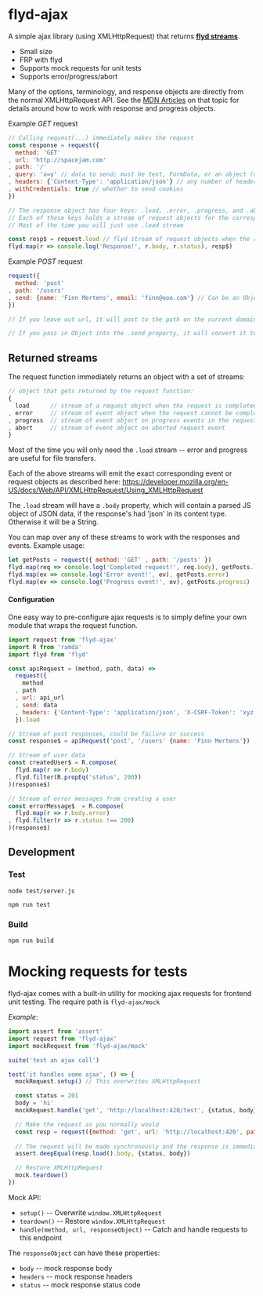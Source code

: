 # flyd-ajax

A simple ajax library (using XMLHttpRequest) that returns **[flyd streams](https://github.com/paldepind/flyd)**.

- Small size
- FRP with flyd
- Supports mock requests for unit tests
- Supports error/progress/abort

Many of the options, terminology, and response objects are directly from the normal XMLHttpRequest API. See the [MDN Articles](https://developer.mozilla.org/en-US/docs/Web/API/XMLHttpRequest/Using_XMLHttpRequest#Handling_responses) on that topic for details around how to work with response and progress objects.

Example _GET_ request

```js
// Calling request(...) immediately makes the request
const response = request({
  method: 'GET'
, url: 'http://spacejam.com'
, path: '/'
, query: 'x=y' // data to send; must be text, FormData, or an object (objects get JSON.stringify-ed)
, headers: {'Content-Type': 'application/json'} // any number of header key/vals
, withCredentials: true // whether to send cookies
})

// The response object has four keys: .load, .error, .progress, and .abort
// Each of these keys holds a stream of request objects for the corresponding event
// Most of the time you will just use .load stream

const resp$ = request.load // flyd stream of request objects when the response is loaded
flyd.map(r => console.log('Response!', r.body, r.status), resp$)
```

Example _POST_ request

```js
request({
  method: 'post'
, path: '/users'
, send: {name: 'Finn Mertens', email: 'finn@ooo.com'} // Can be an Object, String, or FormData
})

// If you leave out url, it will post to the path on the current domain

// If you pass in Object into the .send property, it will convert it to a JSON string by default
```

## Returned streams

The request function immediately returns an object with a set of streams:

```js
// object that gets returned by the request function:
{
  load      // stream of a request object when the request is completed
, error     // stream of event object when the request cannot be completed due to some error
, progress  // stream of event object on progress events in the request
, abort     // stream of event object on aborted request event
}
```

Most of the time you will only need the `.load` stream -- error and progress are useful for file transfers.

Each of the above streams will emit the exact corresponding event or request objects as described here: https://developer.mozilla.org/en-US/docs/Web/API/XMLHttpRequest/Using_XMLHttpRequest

The `.load` stream will have a `.body` property, which will contain a parsed JS object of JSON data, if the response's had 'json' in its content type. Otherwise it will be a String.

You can map over any of these streams to work with the responses and events. Example usage:

```js
let getPosts = request({ method: 'GET' , path: '/posts' })
flyd.map(req => console.log('Completed request!', req.body), getPosts.load)
flyd.map(ev => console.log('Error event!', ev), getPosts.error)
flyd.map(ev => console.log('Progress event!', ev), getPosts.progress)
```

#### Configuration

One easy way to pre-configure ajax requests is to simply define your own module that wraps the request function.

```js
import request from 'flyd-ajax'
import R from 'ramda'
import flyd from 'flyd'

const apiRequest = (method, path, data) =>
  request({
    method
  , path
  , url: api_url
  , send: data
  , headers: {'Content-Type': 'application/json', 'X-CSRF-Token': 'xyz'}
  }).load

// Stream of post responses, could be failure or success
const response$ = apiRequest('post', '/users' {name: 'Finn Mertens'})

// Stream of user data
const createdUser$ = R.compose(
  flyd.map(r => r.body)
, flyd.filter(R.propEq('status', 200))
)(response$) 

// Stream of error messages from creating a user
const errorMessage$  = R.compose(
  flyd.map(r => r.body.error)
, flyd.filter(r => r.status !== 200)
)(response$)
```

## Development

### Test

`node test/server.js`

`npm run test`

### Build

`npm run build`

# Mocking requests for tests

flyd-ajax comes with a built-in utility for mocking ajax requests for frontend unit testing. The require path is `flyd-ajax/mock`

_Example_:

```js
import assert from 'assert'
import request from 'flyd-ajax'
import mockRequest from 'flyd-ajax/mock'

suite('test an ajax call')

test('it handles some ajax', () => {
  mockRequest.setup() // This overwrites XMLHttpRequest

  const status = 201
  body = 'hi'
  mockRequest.handle('get', 'http://localhost:420/test', {status, body}) // mock a response from the server for a specific endpoint

  // Make the request as you normally would
  const resp = request({method: 'get', url: 'http://localhost:420', path: '/test'})
 
  // The request will be made synchronously and the response is immediately available
  assert.deepEqual(resp.load().body, {status, body})

  // Restore XMLHttpRequest
  mock.teardown()
})
```

Mock API:

* `setup()` -- Overwrite `window.XMLHttpRequest`
* `teardown()` -- Restore `window.XMLHttpRequest`
* `handle(method, url, responseObject)` -- Catch and handle requests to this endpoint

The `responseObject` can have these properties:

* `body` -- mock response body
* `headers` -- mock response headers
* `status` -- mock response status code
